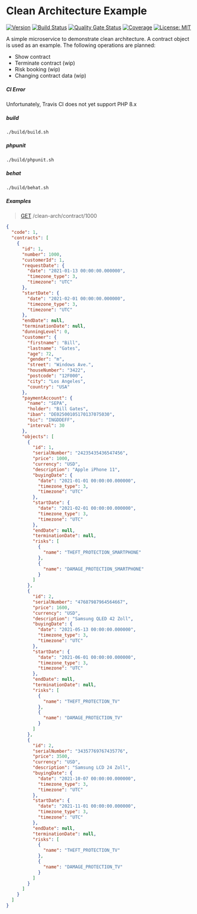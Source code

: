 # Clean Architecture Example

[![Version](https://img.shields.io/badge/Version-1.0.0-blue)](https://github.com/hulkthedev/symfony-clean-architecture-example)
[![Build Status](https://app.travis-ci.com/hulkthedev/symfony-clean-architecture-example.svg?branch=develop)](https://app.travis-ci.com/github/hulkthedev/symfony-clean-architecture-example)
[![Quality Gate Status](https://sonarcloud.io/api/project_badges/measure?project=hulkthedev_symfony-clean-architecture-example&metric=alert_status)](https://sonarcloud.io/dashboard?id=hulkthedev_symfony-clean-architecture-example)
[![Coverage](https://sonarcloud.io/api/project_badges/measure?project=hulkthedev_symfony-clean-architecture-example&metric=coverage)](https://sonarcloud.io/dashboard?id=hulkthedev_symfony-clean-architecture-example)
[![License: MIT](https://img.shields.io/badge/License-MIT-green.svg)](https://opensource.org/licenses/MIT)

A simple microservice to demonstrate clean architecture. A contract object is used as an example.
The following operations are planned:
- Show contract
- Terminate contract (wip)
- Risk booking (wip)
- Changing contract data (wip)

##### CI Error

Unfortunately, Travis CI does not yet support PHP 8.x

##### build

```bash
./build/build.sh
```

##### phpunit

```bash
./build/phpunit.sh
```

##### behat

```bash
./build/behat.sh
```

##### Examples

> [GET](http://localhost:3699/clean-arch/contract/1000) /clean-arch/contract/1000
```json
{
  "code": 1,
  "contracts": [
    {
      "id": 1,
      "number": 1000,
      "customerId": 1,
      "requestDate": {
        "date": "2021-01-13 00:00:00.000000",
        "timezone_type": 3,
        "timezone": "UTC"
      },
      "startDate": {
        "date": "2021-02-01 00:00:00.000000",
        "timezone_type": 3,
        "timezone": "UTC"
      },
      "endDate": null,
      "terminationDate": null,
      "dunningLevel": 0,
      "customer": {
        "firstname": "Bill",
        "lastname": "Gates",
        "age": 72,
        "gender": "m",
        "street": "Windows Ave.",
        "houseNumber": "3422",
        "postcode": "12F000",
        "city": "Los Angeles",
        "country": "USA"
      },
      "paymentAccount": {
        "name": "SEPA",
        "holder": "Bill Gates",
        "iban": "DE02500105170137075030",
        "bic": "INGDDEFF",
        "interval": 30
      },
      "objects": [
        {
          "id": 1,
          "serialNumber": "24235435436547456",
          "price": 1000,
          "currency": "USD",
          "description": "Apple iPhone 11",
          "buyingDate": {
            "date": "2021-01-01 00:00:00.000000",
            "timezone_type": 3,
            "timezone": "UTC"
          },
          "startDate": {
            "date": "2021-02-01 00:00:00.000000",
            "timezone_type": 3,
            "timezone": "UTC"
          },
          "endDate": null,
          "terminationDate": null,
          "risks": [
            {
              "name": "THEFT_PROTECTION_SMARTPHONE"
            },
            {
              "name": "DAMAGE_PROTECTION_SMARTPHONE"
            }
          ]
        },
        {
          "id": 2,
          "serialNumber": "47687987964564667",
          "price": 1600,
          "currency": "USD",
          "description": "Samsung QLED 42 Zoll",
          "buyingDate": {
            "date": "2021-05-13 00:00:00.000000",
            "timezone_type": 3,
            "timezone": "UTC"
          },
          "startDate": {
            "date": "2021-06-01 00:00:00.000000",
            "timezone_type": 3,
            "timezone": "UTC"
          },
          "endDate": null,
          "terminationDate": null,
          "risks": [
            {
              "name": "THEFT_PROTECTION_TV"
            },
            {
              "name": "DAMAGE_PROTECTION_TV"
            }
          ]
        },
        {
          "id": 2,
          "serialNumber": "34357769767435776",
          "price": 3500,
          "currency": "USD",
          "description": "Samsung LCD 24 Zoll",
          "buyingDate": {
            "date": "2021-10-07 00:00:00.000000",
            "timezone_type": 3,
            "timezone": "UTC"
          },
          "startDate": {
            "date": "2021-11-01 00:00:00.000000",
            "timezone_type": 3,
            "timezone": "UTC"
          },
          "endDate": null,
          "terminationDate": null,
          "risks": [
            {
              "name": "THEFT_PROTECTION_TV"
            },
            {
              "name": "DAMAGE_PROTECTION_TV"
            }
          ]
        }
      ]
    }
  ]
}
```